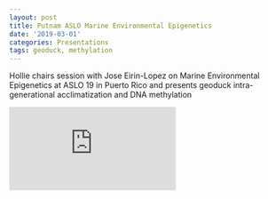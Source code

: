 ```yaml
---
layout: post
title: Putnam ASLO Marine Environmental Epigenetics
date: '2019-03-01'
categories: Presentations
tags: geoduck, methylation
---
```


Hollie chairs session with Jose Eirin-Lopez on Marine Environmental Epigenetics at ASLO 19 in Puerto Rico and presents geoduck intra-generational acclimatization and DNA methylation

![Putnam ASLO](https://github.com/Putnam-Lab/Lab_Management/blob/master/Equipment_Protocols/Apex_Virtual_Outlets_Fluctuations.md)


